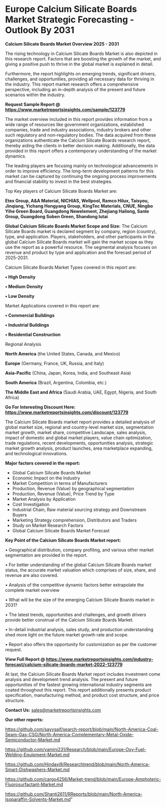 # Europe Calcium Silicate Boards Market Strategic Forecasting - Outlook By 2031

<Strong> Calcium Silicate Boards Market Overview 2025 - 2031</strong>

The rising technology in Calcium Silicate Boards Market is also depicted in this research report. Factors that are boosting the growth of the market, and giving a positive push to thrive in the global market is explained in detail.

Furthermore, the report highlights on emerging trends, significant drivers, challenges, and opportunities, providing all necessary data for thriving in the industry. This report market research offers a comprehensive perspective, including an in-depth analysis of the present and future scenarios within the industry.

<strong>Request Sample Report @ <a href=https://www.marketreportsinsights.com/sample/123779>https://www.marketreportsinsights.com/sample/123779</a></strong>

The market overview included in this report provides information from a wide range of resources like government organizations, established companies, trade and industry associations, industry brokers and other such regulatory and non-regulatory bodies. The data acquired from these organizations authenticate the Calcium Silicate Boards research report, thereby aiding the clients in better decision making. Additionally, the data provided in this report offers a contemporary understanding of the market dynamics.

The leading players are focusing mainly on technological advancements in order to improve efficiency. The long-term development patterns for this market can be captured by continuing the ongoing process improvements and financial stability to invest in the best strategies.

Top Key players of Calcium Silicate Boards Market are:

<strong>Etex Group, A&A Material, NICHIAS, Wellpool, Ramco Hilux, Taisyou, Jinqiang, Yichang Hongyang Group, KingTec Materials, CNUE, Ningbo Yihe Green Board, Guangdong Newelement, Zhejiang Hailong, Sanle Group, Guangdong Soben Green, Shandong lutai</strong>

<strong><b>Global Calcium Silicate Boards Market Scope and Size:</b></strong>
The Calcium Silicate Boards market is declared segment by company, region (country), type, and application. Players, stakeholders, and other participants in the global Calcium Silicate Boards market will gain the market scope as they use the report as a powerful resource. The segmental analysis focuses on revenue and product by type and application and the forecast period of 2025-2031.

Calcium Silicate Boards Market Types covered in this report are:

<strong>• High Density

• Medium Density

• Low Density</strong>

Market Applications covered in this report are:

<strong>• Commercial Buildings

• Industrial Buildings

• Residential Construction</strong> 

Regional Analysis

<strong>North America</strong> (the United States, Canada, and Mexico)

<strong>Europe</strong> (Germany, France, UK, Russia, and Italy)

<strong>Asia-Pacific</strong> (China, Japan, Korea, India, and Southeast Asia)

<strong>South America</strong> (Brazil, Argentina, Colombia, etc.)

<strong>The Middle East and Africa</strong> (Saudi Arabia, UAE, Egypt, Nigeria, and South Africa)

<strong>Go For Interesting Discount Here: <a href=https://www.marketreportsinsights.com/discount/123779>https://www.marketreportsinsights.com/discount/123779</a></strong>

The Calcium Silicate Boards market report provides a detailed analysis of global market size, regional and country-level market size, segmentation market growth, market share, competitive Landscape, sales analysis, impact of domestic and global market players, value chain optimization, trade regulations, recent developments, opportunities analysis, strategic market growth analysis, product launches, area marketplace expanding, and technological innovations.

<strong><b>Major factors covered in the report:</b></strong>
<ul>
  <li>Global Calcium Silicate Boards Market </li>
  <li>Economic Impact on the Industry</li>
  <li>Market Competition in terms of Manufacturers</li>
  <li>Production, Revenue (Value) by geographical segmentation</li>
  <li>Production, Revenue (Value), Price Trend by Type</li>
  <li>Market Analysis by Application</li>
  <li>Cost Investigation</li>
  <li>Industrial Chain, Raw material sourcing strategy and Downstream Buyers</li>
  <li>Marketing Strategy comprehension, Distributors and Traders</li>
  <li>Study on Market Research Factors</li>
  <li>Global Calcium Silicate Boards Market Forecast</li>
</ul>

<strong><b>Key Point of the Calcium Silicate Boards Market report:</b></strong>

• Geographical distribution, company profiling, and various other market segmentation are provided in the report.

• For better understanding of the global Calcium Silicate Boards market status, the accurate market valuation which comprises of size, share, and revenue are also covered.

• Analysis of the competitive dynamic factors better extrapolate the complete market overview

• What will be the size of the emerging Calcium Silicate Boards market in 2031?

• The latest trends, opportunities and challenges, and growth drivers provide better construal of the Calcium Silicate Boards Market.

• In-detail industrial analysis, sales study, and production understanding shed more light on the future market growth rate and scope.

• Report also offers the opportunity for customization as per the customer request.

<strong><b>View Full Report @ <a href=https://www.marketreportsinsights.com/industry-forecast/calcium-silicate-boards-market-2022-123779>https://www.marketreportsinsights.com/industry-forecast/calcium-silicate-boards-market-2022-123779</a></b></strong>


At last, the Calcium Silicate Boards Market report includes investment come analysis and development trend analysis. The present and future opportunities of the fastest growing international industry segments are coated throughout this report. This report additionally presents product specification, manufacturing method, and product cost structure, and price structure.

<strong>Contact Us:</strong>
sales@marketreportsinsights.com

<strong>Our other reports:</strong>

<a href=https://github.com/sayysaif/search-report/blob/main/North-America-Coal-Seam-Gas-CSG/North-America-Complementary-Metal-Oxide-Semiconductor-Market.md>https://github.com/sayysaif/search-report/blob/main/North-America-Coal-Seam-Gas-CSG/North-America-Complementary-Metal-Oxide-Semiconductor-Market.md</a>

<a href=https://github.com/yamini231/Research/blob/main/Europe-Oxy-Fuel-Welding-Equipment-Market.md>https://github.com/yamini231/Research/blob/main/Europe-Oxy-Fuel-Welding-Equipment-Market.md</a>

<a href=https://github.com/Hindavi9/Researchtrend/blob/main/North-America-Smart-Dishwashers-Market.md>https://github.com/Hindavi9/Researchtrend/blob/main/North-America-Smart-Dishwashers-Market.md</a>

<a href=https://github.com/cargo4256/Market-trend/blob/main/Europe-Amphoteric-Fluorosurfactant-Market.md>https://github.com/cargo4256/Market-trend/blob/main/Europe-Amphoteric-Fluorosurfactant-Market.md</a>

<a href=https://github.com/Shanti2611/RReports/blob/main/North-America-Isoparaffin-Solvents-Market.md>https://github.com/Shanti2611/RReports/blob/main/North-America-Isoparaffin-Solvents-Market.md</a>"

